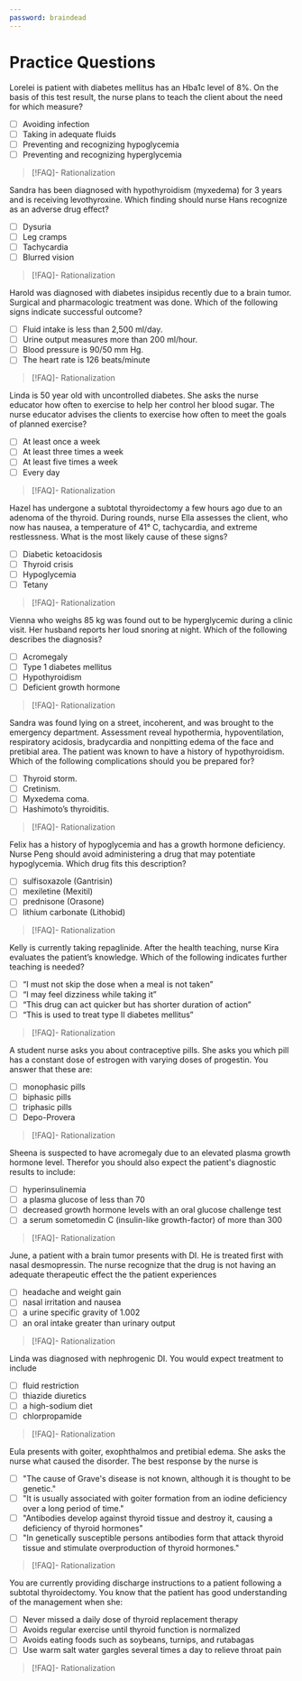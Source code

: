 ```yaml
---
password: braindead
---
```

# Practice Questions
Lorelei is patient with diabetes mellitus has an Hba1c level of 8%. On the basis of this test result, the nurse plans to teach the client about the need for which measure?
- [ ] Avoiding infection
- [ ] Taking in adequate fluids
- [ ] Preventing and recognizing hypoglycemia
- [ ] Preventing and recognizing hyperglycemia
>[!FAQ]- Rationalization
>

Sandra has been diagnosed with hypothyroidism (myxedema) for 3 years and is receiving levothyroxine. Which finding should nurse Hans recognize as an adverse drug effect?
- [ ] Dysuria
- [ ] Leg cramps
- [ ] Tachycardia
- [ ] Blurred vision
>[!FAQ]- Rationalization
>

Harold was diagnosed with diabetes insipidus recently due to a brain tumor. Surgical and pharmacologic treatment was done. Which of the following signs indicate successful outcome?
- [ ] Fluid intake is less than 2,500 ml/day.
- [ ] Urine output measures more than 200 ml/hour.
- [ ] Blood pressure is 90/50 mm Hg.
- [ ] The heart rate is 126 beats/minute
>[!FAQ]- Rationalization
>

Linda is 50 year old with uncontrolled diabetes. She asks the nurse educator how often to exercise to help her control her blood sugar. The nurse educator advises the clients to exercise how often to meet the goals of planned exercise?
- [ ] At least once a week
- [ ] At least three times a week
- [ ] At least five times a week
- [ ] Every day
>[!FAQ]- Rationalization
>

Hazel has undergone a subtotal thyroidectomy a few hours ago due to an adenoma of the thyroid. During rounds, nurse Ella assesses the client, who now has nausea, a temperature of 41° C, tachycardia, and extreme restlessness. What is the most likely cause of these signs?
- [ ] Diabetic ketoacidosis
- [ ] Thyroid crisis
- [ ] Hypoglycemia
- [ ] Tetany
>[!FAQ]- Rationalization
>

Vienna who weighs 85 kg was found out to be hyperglycemic during a clinic visit. Her husband reports her loud snoring at night. Which of the following describes the diagnosis?
- [ ] Acromegaly
- [ ] Type 1 diabetes mellitus
- [ ] Hypothyroidism
- [ ] Deficient growth hormone
>[!FAQ]- Rationalization
>

Sandra was found lying on a street, incoherent, and was brought to the emergency department. Assessment reveal hypothermia, hypoventilation, respiratory acidosis, bradycardia and nonpitting edema of the face and pretibial area. The patient was known to have a history of hypothyroidism. Which of the following complications should you be prepared for?
- [ ] Thyroid storm.
- [ ] Cretinism.
- [ ] Myxedema coma.
- [ ] Hashimoto’s thyroiditis.
>[!FAQ]- Rationalization
>

Felix has a history of hypoglycemia and has a growth hormone deficiency. Nurse Peng should avoid administering a drug that may potentiate hypoglycemia. Which drug fits this description?
- [ ] sulfisoxazole (Gantrisin)
- [ ] mexiletine (Mexitil)
- [ ] prednisone (Orasone)
- [ ] lithium carbonate (Lithobid)
>[!FAQ]- Rationalization
>

Kelly is currently taking repaglinide. After the health teaching, nurse Kira evaluates the patient’s knowledge. Which of the following indicates further teaching is needed?
- [ ] “I must not skip the dose when a meal is not taken”
- [ ] “I may feel dizziness while taking it”
- [ ] “This drug can act quicker but has shorter duration of action”
- [ ] “This is used to treat type II diabetes mellitus”
>[!FAQ]- Rationalization
>

A student nurse asks you about contraceptive pills. She asks you which pill has a constant dose of estrogen with varying doses of progestin. You answer that these are:
- [ ] monophasic pills
- [ ] biphasic pills
- [ ] triphasic pills
- [ ] Depo-Provera
>[!FAQ]- Rationalization
>

Sheena is suspected to have acromegaly due to an elevated plasma growth hormone level. Therefor you should also expect the patient's diagnostic results to include:
- [ ] hyperinsulinemia
- [ ] a plasma glucose of less than 70
- [ ] decreased growth hormone levels with an oral glucose challenge test
- [ ] a serum sometomedin C (insulin-like growth-factor) of more than 300
>[!FAQ]- Rationalization
>

June, a patient with a brain tumor presents with DI. He is treated first with nasal desmopressin. The nurse recognize that the drug is not having an adequate therapeutic effect the the patient experiences
- [ ] headache and weight gain
- [ ] nasal irritation and nausea
- [ ] a urine specific gravity of 1.002
- [ ] an oral intake greater than urinary output
>[!FAQ]- Rationalization
>

Linda was diagnosed with nephrogenic DI. You would expect treatment to include
- [ ] fluid restriction
- [ ] thiazide diuretics
- [ ] a high-sodium diet
- [ ] chlorpropamide
>[!FAQ]- Rationalization
>

Eula presents with goiter, exophthalmos and pretibial edema. She asks the nurse what caused the disorder. The best response by the nurse is
- [ ] "The cause of Grave's disease is not known, although it is thought to be genetic."
- [ ] "It is usually associated with goiter formation from an iodine deficiency over a long period of time."
- [ ] "Antibodies develop against thyroid tissue and destroy it, causing a deficiency of thyroid hormones"
- [ ] "In genetically susceptible persons antibodies form that attack thyroid tissue and stimulate overproduction of thyroid hormones."
>[!FAQ]- Rationalization
>

You are currently providing discharge instructions to a patient following a subtotal thyroidectomy. You know that the patient has good understanding of the management when she:
- [ ] Never missed a daily dose of thyroid replacement therapy
- [ ] Avoids regular exercise until thyroid function is normalized
- [ ] Avoids eating foods such as soybeans, turnips, and rutabagas
- [ ] Use warm salt water gargles several times a day to relieve throat pain
>[!FAQ]- Rationalization
>
